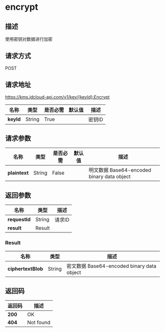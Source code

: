 # encrypt


## 描述
使用密钥对数据进行加密

## 请求方式
POST

## 请求地址
https://kms.jdcloud-api.com/v1/key/{keyId}:Encrypt

|名称|类型|是否必需|默认值|描述|
|---|---|---|---|---|
|**keyId**|String|True| |密钥ID|

## 请求参数
|名称|类型|是否必需|默认值|描述|
|---|---|---|---|---|
|**plaintext**|String|False| |明文数据 Base64-encoded binary data object|


## 返回参数
|名称|类型|描述|
|---|---|---|
|**requestId**|String|请求ID|
|**result**|Result| |

### Result
|名称|类型|描述|
|---|---|---|
|**ciphertextBlob**|String|密文数据 Base64-encoded binary data object|

## 返回码
|返回码|描述|
|---|---|
|**200**|OK|
|**404**|Not found|
